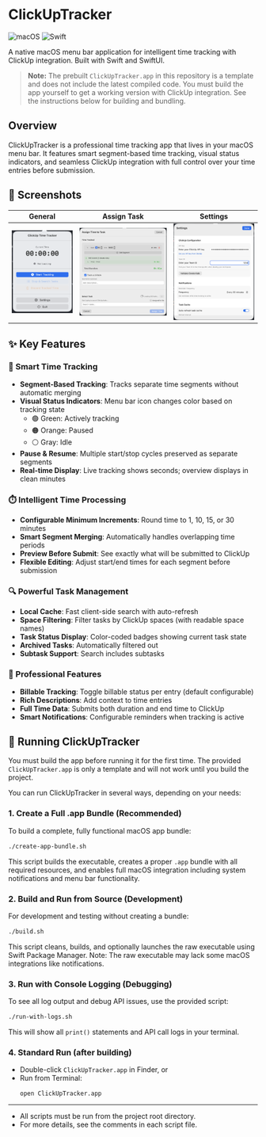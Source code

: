 # ClickUpTracker

![macOS](https://img.shields.io/badge/macOS-13.0+-blue) ![Swift](https://img.shields.io/badge/Swift-5.9+-orange)

A native macOS menu bar application for intelligent time tracking with ClickUp integration. Built with Swift and SwiftUI.

> **Note:** The prebuilt `ClickUpTracker.app` in this repository is a template and does not include the latest compiled code. You must build the app yourself to get a working version with ClickUp integration. See the instructions below for building and bundling.

## Overview

ClickUpTracker is a professional time tracking app that lives in your macOS menu bar. It features smart segment-based time tracking, visual status indicators, and seamless ClickUp integration with full control over your time entries before submission.

## 📸 Screenshots

| General | Assign Task | Settings |
|---|---|---|
| ![General](docs/assets/general.png) | ![Assign Task](docs/assets/assign-task.png) | ![Settings](docs/assets/settings.png) |

## ✨ Key Features

### 🎯 Smart Time Tracking

- **Segment-Based Tracking**: Tracks separate time segments without automatic merging
- **Visual Status Indicators**: Menu bar icon changes color based on tracking state
  - 🟢 Green: Actively tracking
  - 🟠 Orange: Paused
  - ⚪ Gray: Idle
- **Pause & Resume**: Multiple start/stop cycles preserved as separate segments
- **Real-time Display**: Live tracking shows seconds; overview displays in clean minutes

### ⏱️ Intelligent Time Processing

- **Configurable Minimum Increments**: Round time to 1, 10, 15, or 30 minutes
- **Smart Segment Merging**: Automatically handles overlapping time periods
- **Preview Before Submit**: See exactly what will be submitted to ClickUp
- **Flexible Editing**: Adjust start/end times for each segment before submission

### 🔍 Powerful Task Management

- **Local Cache**: Fast client-side search with auto-refresh
- **Space Filtering**: Filter tasks by ClickUp spaces (with readable space names)
- **Task Status Display**: Color-coded badges showing current task state
- **Archived Tasks**: Automatically filtered out
- **Subtask Support**: Search includes subtasks

### 💼 Professional Features

- **Billable Tracking**: Toggle billable status per entry (default configurable)
- **Rich Descriptions**: Add context to time entries
- **Full Time Data**: Submits both duration and end time to ClickUp
- **Smart Notifications**: Configurable reminders when tracking is active

## 🚀 Running ClickUpTracker

You must build the app before running it for the first time. The provided `ClickUpTracker.app` is only a template and will not work until you build the project.

You can run ClickUpTracker in several ways, depending on your needs:

### 1. Create a Full .app Bundle (Recommended)

To build a complete, fully functional macOS app bundle:

```sh
./create-app-bundle.sh
```
This script builds the executable, creates a proper `.app` bundle with all required resources, and enables full macOS integration including system notifications and menu bar functionality.

### 2. Build and Run from Source (Development)

For development and testing without creating a bundle:

```sh
./build.sh
```
This script cleans, builds, and optionally launches the raw executable using Swift Package Manager. Note: The raw executable may lack some macOS integrations like notifications.

### 3. Run with Console Logging (Debugging)

To see all log output and debug API issues, use the provided script:

```sh
./run-with-logs.sh
```
This will show all `print()` statements and API call logs in your terminal.

### 4. Standard Run (after building)

- Double-click `ClickUpTracker.app` in Finder, or
- Run from Terminal:
  ```sh
  open ClickUpTracker.app
  ```

---

- All scripts must be run from the project root directory.
- For more details, see the comments in each script file.
